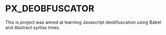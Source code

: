# PX_DEOBFUSCATOR
This is project was aimed at learning Javascript deobfuscation using Babel and Abstract syntax trees.
